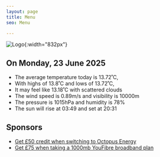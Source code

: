 ```yaml
---
layout: page
title: Menu
seo: Menu

---
```


![Logo](/images/logo.jpg){:width="832px"}

<!-- weather_marker starts -->
## On Monday, 23 June 2025

- The average temperature today is 13.72˚C,
- With highs of 13.8˚C and lows of 13.72˚C,
- It may feel like 13.18˚C with scattered clouds
- The wind speed is 0.89m/s and visibility is 10000m
- The pressure is 1015hPa and humidity is 78%
- The sun will rise at 03:49 and set at 20:31

<!-- weather_marker ends -->

## Sponsors

- [Get £50 credit when switching to Octopus Energy](https://bit.ly/3oD1nnS)
- [Get £75 when taking a 1000mb YouFibre broadband plan](https://aklam.io/91zWhU?)
